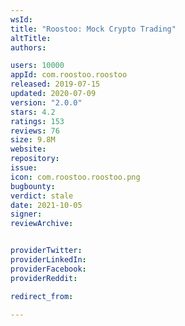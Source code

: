 ```yaml
---
wsId: 
title: "Roostoo: Mock Crypto Trading"
altTitle: 
authors:

users: 10000
appId: com.roostoo.roostoo
released: 2019-07-15
updated: 2020-07-09
version: "2.0.0"
stars: 4.2
ratings: 153
reviews: 76
size: 9.8M
website: 
repository: 
issue: 
icon: com.roostoo.roostoo.png
bugbounty: 
verdict: stale
date: 2021-10-05
signer: 
reviewArchive:


providerTwitter: 
providerLinkedIn: 
providerFacebook: 
providerReddit: 

redirect_from:

---
```



